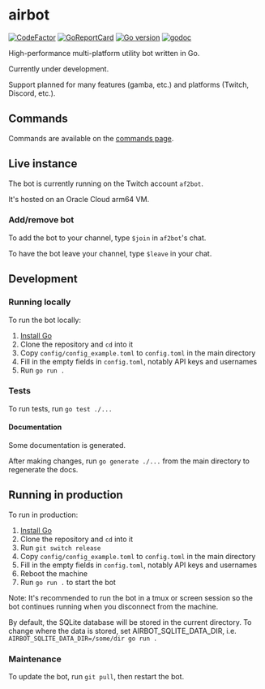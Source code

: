 # airbot

[![CodeFactor](https://www.codefactor.io/repository/github/airforce270/airbot/badge)](https://www.codefactor.io/repository/github/airforce270/airbot)
[![GoReportCard](https://goreportcard.com/badge/github.com/airforce270/airbot)](https://goreportcard.com/report/github.com/airforce270/airbot)
[![Go version](https://img.shields.io/github/go-mod/go-version/airforce270/airbot.svg)](go.mod)
[![godoc](https://img.shields.io/badge/godoc-reference-blue.svg)](https://pkg.go.dev/github.com/airforce270/airbot)

High-performance multi-platform utility bot written in Go.

Currently under development.

Support planned for many features (gamba, etc.) and platforms (Twitch, Discord,
etc.).

## Commands

Commands are available on the [commands page](docs/commands.md).

## Live instance

The bot is currently running on the Twitch account `af2bot`.

It's hosted on an Oracle Cloud arm64 VM.

### Add/remove bot

To add the bot to your channel, type `$join` in `af2bot`'s chat.

To have the bot leave your channel, type `$leave` in your chat.

## Development

### Running locally

To run the bot locally:

1. [Install Go](https://go.dev/doc/install)
1. Clone the repository and `cd` into it
1. Copy `config/config_example.toml` to `config.toml` in the main directory
1. Fill in the empty fields in `config.toml`, notably API keys and usernames
1. Run `go run .`

### Tests

To run tests, run `go test ./...`

#### Documentation

Some documentation is generated.

After making changes, run `go generate ./...` from the main directory to
regenerate the docs.

## Running in production

To run in production:

1. [Install Go](https://go.dev/doc/install)
1. Clone the repository and `cd` into it
1. Run `git switch release`
1. Copy `config/config_example.toml` to `config.toml` in the main directory
1. Fill in the empty fields in `config.toml`, notably API keys and usernames
1. Reboot the machine
1. Run `go run .` to start the bot

Note: It's recommended to run the bot in a tmux or screen session so the bot
continues running when you disconnect from the machine.

By default, the SQLite database will be stored in the current directory. To
change where the data is stored, set AIRBOT_SQLITE_DATA_DIR, i.e.
`AIRBOT_SQLITE_DATA_DIR=/some/dir go run .`

### Maintenance

To update the bot, run `git pull`, then restart the bot.
